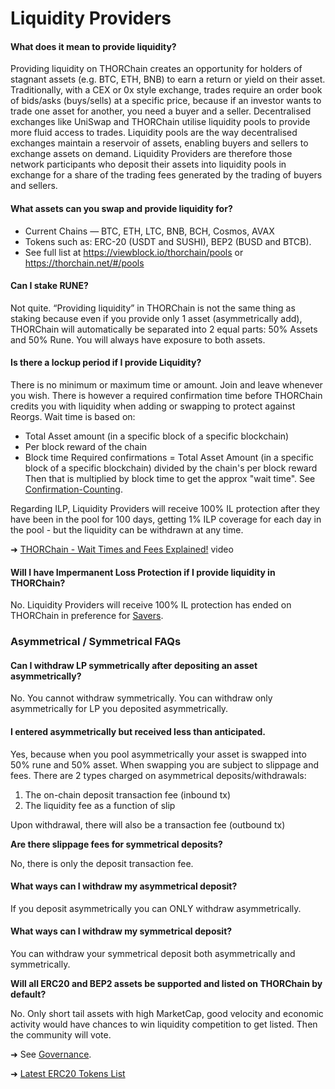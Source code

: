 # Liquidity Providers

#### **What does it mean to provide liquidity?**

Providing liquidity on THORChain creates an opportunity for holders of stagnant assets (e.g. BTC, ETH, BNB) to earn a return or yield on their asset. Traditionally, with a CEX or 0x style exchange, trades require an order book of bids/asks (buys/sells) at a specific price, because if an investor wants to trade one asset for another, you need a buyer and a seller. Decentralised exchanges like UniSwap and THORChain utilise liquidity pools to provide more fluid access to trades. Liquidity pools are the way decentralised exchanges maintain a reservoir of assets, enabling buyers and sellers to exchange assets on demand. Liquidity Providers are therefore those network participants who deposit their assets into liquidity pools in exchange for a share of the trading fees generated by the trading of buyers and sellers.

#### **What assets can you swap and provide liquidity for?**&#x20;

* Current Chains — BTC, ETH, LTC, BNB, BCH, Cosmos, AVAX
* Tokens such as: ERC-20 (USDT and SUSHI), BEP2 (BUSD and BTCB).
* See full list at https://viewblock.io/thorchain/pools or https://thorchain.net/#/pools

#### **Can I stake RUNE?**&#x20;

Not quite. “Providing liquidity” in THORChain is not the same thing as staking because even if you provide only 1 asset (asymmetrically add), THORChain will automatically be separated into 2 equal parts: 50% Assets and 50% Rune. You will always have exposure to both assets.

#### **Is there a lockup period if I provide Liquidity?**

There is no minimum or maximum time or amount. Join and leave whenever you wish. There is however a required confirmation time before THORChain credits you with liquidity when adding or swapping to protect against Reorgs. Wait time is based on:

* Total Asset amount (in a specific block of a specific blockchain)
* Per block reward of the chain
* Block time Required confirmations = Total Asset Amount (in a specific block of a specific blockchain) divided by the chain's per block reward Then that is multiplied by block time to get the approx "wait time". See [Confirmation-Counting](broken-reference).&#x20;

Regarding ILP, Liquidity Providers will receive 100% IL protection after they have been in the pool for 100 days, getting 1% ILP coverage for each day in the pool - but the liquidity can be withdrawn at any time.

➜ [THORChain - Wait Times and Fees Explained!](https://youtu.be/XAdaEXO-Ofg) video

#### **Will I have Impermanent Loss Protection if I provide liquidity in THORChain?**&#x20;

No. Liquidity Providers will receive 100% IL protection has ended on THORChain in preference for [Savers](https://medium.com/thorchain/thorchain-savers-vaults-fc3f086b4057).&#x20;

### **Asymmetrical / Symmetrical FAQs**

#### Can I withdraw LP symmetrically after depositing an asset asymmetrically?&#x20;

No. You cannot withdraw symmetrically. You can withdraw only asymmetrically for LP you deposited asymmetrically.&#x20;

#### I entered asymmetrically but received less than anticipated.

Yes, because when you pool asymmetrically your asset is swapped into 50% rune and 50% asset. When swapping you are subject to slippage and fees. There are 2 types charged on asymmetrical deposits/withdrawals:

1. The on-chain deposit transaction fee (inbound tx)
2. The liquidity fee as a function of slip

Upon withdrawal, there will also be a transaction fee (outbound tx)&#x20;

**Are there slippage fees for symmetrical deposits?**&#x20;

No, there is only the deposit transaction fee.&#x20;

#### What ways can I withdraw my asymmetrical deposit?&#x20;

If you deposit asymmetrically you can ONLY withdraw asymmetrically.&#x20;

#### What ways can I withdraw my symmetrical deposit?&#x20;

You can withdraw your symmetrical deposit both asymmetrically and symmetrically.&#x20;

**Will all ERC20 and BEP2 assets be supported and listed on THORChain by default?**

No. Only short tail assets with high MarketCap, good velocity and economic activity would have chances to win liquidity competition to get listed. Then the community will vote.&#x20;

➜ See [Governance](../how-it-works/governance.md#chain-listing-delisting).&#x20;

➜ [Latest ERC20 Tokens List ](https://gitlab.com/thorchain/thornode/-/blob/develop/bifrost/pkg/chainclients/ethereum/token\_list.json)



